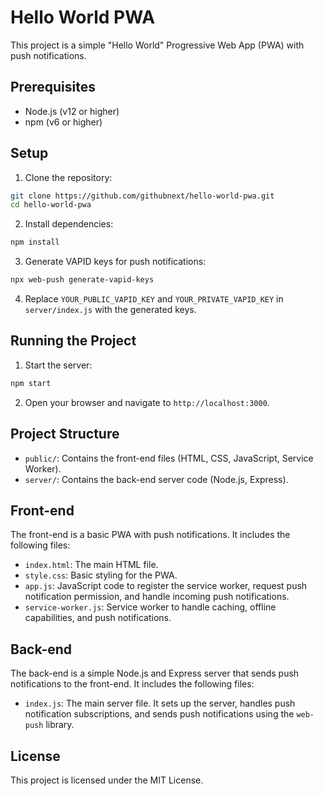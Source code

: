 # Hello World PWA

This project is a simple "Hello World" Progressive Web App (PWA) with push notifications.

## Prerequisites

- Node.js (v12 or higher)
- npm (v6 or higher)

## Setup

1. Clone the repository:

```bash
git clone https://github.com/githubnext/hello-world-pwa.git
cd hello-world-pwa
```

2. Install dependencies:

```bash
npm install
```

3. Generate VAPID keys for push notifications:

```bash
npx web-push generate-vapid-keys
```

4. Replace `YOUR_PUBLIC_VAPID_KEY` and `YOUR_PRIVATE_VAPID_KEY` in `server/index.js` with the generated keys.

## Running the Project

1. Start the server:

```bash
npm start
```

2. Open your browser and navigate to `http://localhost:3000`.

## Project Structure

- `public/`: Contains the front-end files (HTML, CSS, JavaScript, Service Worker).
- `server/`: Contains the back-end server code (Node.js, Express).

## Front-end

The front-end is a basic PWA with push notifications. It includes the following files:

- `index.html`: The main HTML file.
- `style.css`: Basic styling for the PWA.
- `app.js`: JavaScript code to register the service worker, request push notification permission, and handle incoming push notifications.
- `service-worker.js`: Service worker to handle caching, offline capabilities, and push notifications.

## Back-end

The back-end is a simple Node.js and Express server that sends push notifications to the front-end. It includes the following files:

- `index.js`: The main server file. It sets up the server, handles push notification subscriptions, and sends push notifications using the `web-push` library.

## License

This project is licensed under the MIT License.
